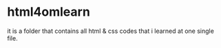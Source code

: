 # html4omlearn
it is a folder that contains all html & css codes that i learned at one single file.
